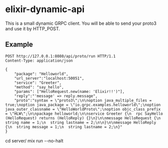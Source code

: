 # elixir-dynamic-api

This is a small dynamic GRPC client. You will be able to send your proto3 and use it by HTTP_POST.

## Example

``` http
POST http://127.0.0.1:8080/api/proto/run HTTP/1.1
Content-Type: application/json

{
    "package": "Helloworld",
    "url_server":"localhost:50051",
    "service": "Greeter",
    "method": "say_hello",
    "params": ["HelloRequest.new(name: 'Elixir!!')"],
    "reply":"'message' => reply.message",
    "proto":"syntax = \"proto3\";\n\noption java_multiple_files = true;\noption java_package = \"io.grpc.examples.helloworld\";\noption java_outer_classname = \"HelloWorldProto\";\noption objc_class_prefix = \"HLW\";\n\npackage helloworld;\n\nservice Greeter {\n  rpc SayHello (HelloRequest) returns (HelloReply) {}\n}\n\nmessage HelloRequest {\n  string name = 1;\n  string lastname = 2;\n\n}\n\nmessage HelloReply {\n  string message = 1;\n  string lastname = 2;\n}"
}

```

cd server/
mix run --no-halt